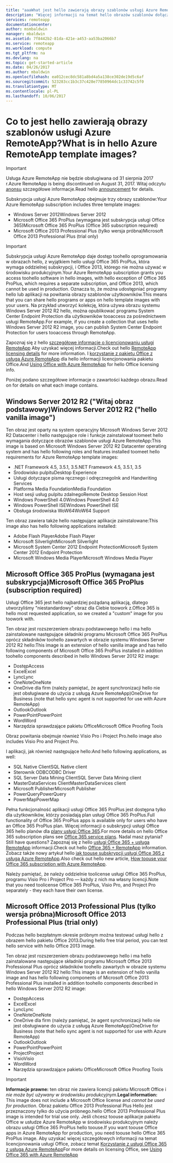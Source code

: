 ```yaml
---
title: "aaaWhat jest hello zawierają obrazy szablonów usługi Azure RemoteApp? | Microsoft Docs"
description: "Więcej informacji na temat hello obrazów szablonów dołączonych do usługi Azure RemoteApp."
services: remoteapp
documentationcenter: 
author: msmbaldwin
manager: mbaldwin
ms.assetid: 7f8442b2-81da-421e-a453-aa53ba2066b7
ms.service: remoteapp
ms.workload: compute
ms.tgt_pltfrm: na
ms.devlang: na
ms.topic: get-started-article
ms.date: 04/26/2017
ms.author: mbaldwin
ms.openlocfilehash: ea012cec8dc581a8bd4a5a138ce302de19d5c6af
ms.sourcegitcommit: 523283cc1b3c37c428e77850964dc1c33742c5f0
ms.translationtype: MT
ms.contentlocale: pl-PL
ms.lasthandoff: 10/06/2017
---
```

# <a name="what-is-in-hello-azure-remoteapp-template-images"></a><span data-ttu-id="56c23-104">Co to jest hello zawierają obrazy szablonów usługi Azure RemoteApp?</span><span class="sxs-lookup"><span data-stu-id="56c23-104">What is in hello Azure RemoteApp template images?</span></span>
> [!IMPORTANT]
> <span data-ttu-id="56c23-105">Usługa Azure RemoteApp nie będzie obsługiwana od 31 sierpnia 2017 r.</span><span class="sxs-lookup"><span data-stu-id="56c23-105">Azure RemoteApp is being discontinued on August 31, 2017.</span></span> <span data-ttu-id="56c23-106">Witaj odczytu [anonsu](https://go.microsoft.com/fwlink/?linkid=821148) szczegółowe informacje.</span><span class="sxs-lookup"><span data-stu-id="56c23-106">Read hello [announcement](https://go.microsoft.com/fwlink/?linkid=821148) for details.</span></span>
> 
> 

<span data-ttu-id="56c23-107">Subskrypcja usługi Azure RemoteApp obejmuje trzy obrazy szablonów:</span><span class="sxs-lookup"><span data-stu-id="56c23-107">Your Azure RemoteApp subscription includes three template images:</span></span>

* <span data-ttu-id="56c23-108">Windows Server 2012</span><span class="sxs-lookup"><span data-stu-id="56c23-108">Windows Server 2012</span></span>
* <span data-ttu-id="56c23-109">Microsoft Office 365 ProPlus (wymagana jest subskrypcja usługi Office 365)</span><span class="sxs-lookup"><span data-stu-id="56c23-109">Microsoft Office 365 ProPlus (Office 365 subscription required)</span></span>
* <span data-ttu-id="56c23-110">Microsoft Office 2013 Professional Plus (tylko wersja próbna)</span><span class="sxs-lookup"><span data-stu-id="56c23-110">Microsoft Office 2013 Professional Plus (trial only)</span></span>

> [!IMPORTANT]
> <span data-ttu-id="56c23-111">Subskrypcja usługi Azure RemoteApp daje dostęp toohello oprogramowania w obrazach hello, z wyjątkiem hello usługi Office 365 ProPlus, która wymaga oddzielnej subskrypcji, i Office 2013, którego nie można używać w środowisku produkcyjnym.</span><span class="sxs-lookup"><span data-stu-id="56c23-111">Your Azure RemoteApp subscription grants you access toohello software in hello images, with hello exception of Office 365 ProPlus, which requires a separate subscription, and Office 2013, which cannot be used in production.</span></span> <span data-ttu-id="56c23-112">Oznacza to, że można udostępniać programy hello lub aplikacji na powitania obrazy szablonów użytkowników.</span><span class="sxs-lookup"><span data-stu-id="56c23-112">This means that you can share hello programs or apps on hello template images with your users.</span></span> <span data-ttu-id="56c23-113">Na przykład utworzyć kolekcję, która używa obrazu systemu Windows Server 2012 R2 hello, można opublikować programu System Center Endpoint Protection dla użytkowników tooaccess za pośrednictwem usługi RemoteApp.</span><span class="sxs-lookup"><span data-stu-id="56c23-113">For example, if you create a collection that uses hello Windows Server 2012 R2 image, you can publish System Center Endpoint Protection for users tooaccess through RemoteApp.</span></span>
> 
> <span data-ttu-id="56c23-114">Zapoznaj się z hello [szczegółowe informacje o licencjonowaniu usługi RemoteApp](remoteapp-licensing.md) Aby uzyskać więcej informacji.</span><span class="sxs-lookup"><span data-stu-id="56c23-114">Check out hello [RemoteApp licensing details](remoteapp-licensing.md) for more information.</span></span> <span data-ttu-id="56c23-115">I [korzystanie z pakietu Office z usługą Azure RemoteApp](remoteapp-o365.md) dla hello informacji licencjonowania pakietu Office.</span><span class="sxs-lookup"><span data-stu-id="56c23-115">And [Using Office with Azure RemoteApp](remoteapp-o365.md) for hello Office licensing info.</span></span>
> 
> 

<span data-ttu-id="56c23-116">Poniżej podano szczegółowe informacje o zawartości każdego obrazu.</span><span class="sxs-lookup"><span data-stu-id="56c23-116">Read on for details on what each image contains.</span></span>

## <a name="windows-server-2012-r2--hello-vanilla-image"></a><span data-ttu-id="56c23-117">Windows Server 2012 R2 ("Witaj obraz podstawowy)</span><span class="sxs-lookup"><span data-stu-id="56c23-117">Windows Server 2012 R2  ("hello vanilla image")</span></span>
<span data-ttu-id="56c23-118">Ten obraz jest oparty na system operacyjny Microsoft Windows Server 2012 R2 Datacenter i hello następujące role i funkcje zainstalował toomeet hello wymagania dotyczące obrazów szablonów usługi Azure RemoteApp:</span><span class="sxs-lookup"><span data-stu-id="56c23-118">This image is based on Microsoft Windows Server 2012 R2 Datacenter operating system and has hello following roles and features installed toomeet hello requirements for Azure RemoteApp template images:</span></span>

* <span data-ttu-id="56c23-119">.NET Framework 4.5, 3.5.1, 3.5</span><span class="sxs-lookup"><span data-stu-id="56c23-119">.NET Framework 4.5, 3.5.1, 3.5</span></span>
* <span data-ttu-id="56c23-120">Środowisko pulpitu</span><span class="sxs-lookup"><span data-stu-id="56c23-120">Desktop Experience</span></span>
* <span data-ttu-id="56c23-121">Usługi dotyczące pisma ręcznego i odręcznego</span><span class="sxs-lookup"><span data-stu-id="56c23-121">Ink and Handwriting Services</span></span>
* <span data-ttu-id="56c23-122">Platforma Media Foundation</span><span class="sxs-lookup"><span data-stu-id="56c23-122">Media Foundation</span></span>
* <span data-ttu-id="56c23-123">Host sesji usług pulpitu zdalnego</span><span class="sxs-lookup"><span data-stu-id="56c23-123">Remote Desktop Session Host</span></span>
* <span data-ttu-id="56c23-124">Windows PowerShell 4.0</span><span class="sxs-lookup"><span data-stu-id="56c23-124">Windows PowerShell 4.0</span></span>
* <span data-ttu-id="56c23-125">Windows PowerShell ISE</span><span class="sxs-lookup"><span data-stu-id="56c23-125">Windows PowerShell ISE</span></span>
* <span data-ttu-id="56c23-126">Obsługa środowiska WoW64</span><span class="sxs-lookup"><span data-stu-id="56c23-126">WoW64 Support</span></span>

<span data-ttu-id="56c23-127">Ten obraz zawiera także hello następujące aplikacje zainstalowane:</span><span class="sxs-lookup"><span data-stu-id="56c23-127">This image also has hello following applications installed:</span></span>

* <span data-ttu-id="56c23-128">Adobe Flash Player</span><span class="sxs-lookup"><span data-stu-id="56c23-128">Adobe Flash Player</span></span>
* <span data-ttu-id="56c23-129">Microsoft Silverlight</span><span class="sxs-lookup"><span data-stu-id="56c23-129">Microsoft Silverlight</span></span>
* <span data-ttu-id="56c23-130">Microsoft System Center 2012 Endpoint Protection</span><span class="sxs-lookup"><span data-stu-id="56c23-130">Microsoft System Center 2012 Endpoint Protection</span></span>
* <span data-ttu-id="56c23-131">Microsoft Windows Media Player</span><span class="sxs-lookup"><span data-stu-id="56c23-131">Microsoft Windows Media Player</span></span>

## <a name="microsoft-office-365-proplus-subscription-required"></a><span data-ttu-id="56c23-132">Microsoft Office 365 ProPlus (wymagana jest subskrypcja)</span><span class="sxs-lookup"><span data-stu-id="56c23-132">Microsoft Office 365 ProPlus (subscription required)</span></span>
<span data-ttu-id="56c23-133">Usługi Office 365 jest hello najbardziej pożądaną aplikacją, dlatego utworzyliśmy "niestandardowy" obraz dla Ciebie toowork z.</span><span class="sxs-lookup"><span data-stu-id="56c23-133">Office 365 is hello most requested application, so we created a "custom" image for you toowork with.</span></span>

<span data-ttu-id="56c23-134">Ten obraz jest rozszerzeniem obrazu podstawowego hello i ma hello zainstalowane następujące składniki programu Microsoft Office 365 ProPlus oprócz składników toohello zawartych w obrazie systemu Windows Server 2012 R2 hello:</span><span class="sxs-lookup"><span data-stu-id="56c23-134">This image is an extension of hello vanilla image and has hello following components of Microsoft Office 365 ProPlus installed in addition toohello components described in hello Windows Server 2012 R2 image:</span></span>

* <span data-ttu-id="56c23-135">Dostęp</span><span class="sxs-lookup"><span data-stu-id="56c23-135">Access</span></span>
* <span data-ttu-id="56c23-136">Excel</span><span class="sxs-lookup"><span data-stu-id="56c23-136">Excel</span></span>
* <span data-ttu-id="56c23-137">Lync</span><span class="sxs-lookup"><span data-stu-id="56c23-137">Lync</span></span>
* <span data-ttu-id="56c23-138">OneNote</span><span class="sxs-lookup"><span data-stu-id="56c23-138">OneNote</span></span>
* <span data-ttu-id="56c23-139">OneDrive dla firm (należy pamiętać, że agent synchronizacji hello nie jest obsługiwane do użycia z usługą Azure RemoteApp)</span><span class="sxs-lookup"><span data-stu-id="56c23-139">OneDrive for Business (note that hello sync agent is not supported for use with Azure RemoteApp)</span></span>
* <span data-ttu-id="56c23-140">Outlook</span><span class="sxs-lookup"><span data-stu-id="56c23-140">Outlook</span></span>
* <span data-ttu-id="56c23-141">PowerPoint</span><span class="sxs-lookup"><span data-stu-id="56c23-141">PowerPoint</span></span>
* <span data-ttu-id="56c23-142">Word</span><span class="sxs-lookup"><span data-stu-id="56c23-142">Word</span></span>
* <span data-ttu-id="56c23-143">Narzędzia sprawdzające pakietu Office</span><span class="sxs-lookup"><span data-stu-id="56c23-143">Microsoft Office Proofing Tools</span></span>

<span data-ttu-id="56c23-144">Obraz powitania obejmuje również Visio Pro i Project Pro.</span><span class="sxs-lookup"><span data-stu-id="56c23-144">hello image also includes Visio Pro and Project Pro.</span></span>

<span data-ttu-id="56c23-145">I aplikacji, jak również następujące hello:</span><span class="sxs-lookup"><span data-stu-id="56c23-145">And hello following applications, as well:</span></span>

* <span data-ttu-id="56c23-146">SQL Native Client</span><span class="sxs-lookup"><span data-stu-id="56c23-146">SQL Native client</span></span>
* <span data-ttu-id="56c23-147">Sterownik ODBC</span><span class="sxs-lookup"><span data-stu-id="56c23-147">ODBC Driver</span></span>
* <span data-ttu-id="56c23-148">SQL Server Data Mining Client</span><span class="sxs-lookup"><span data-stu-id="56c23-148">SQL Server Data Mining client</span></span>
* <span data-ttu-id="56c23-149">MasterDataServices Client</span><span class="sxs-lookup"><span data-stu-id="56c23-149">MasterDataServices client</span></span>
* <span data-ttu-id="56c23-150">Microsoft Publisher</span><span class="sxs-lookup"><span data-stu-id="56c23-150">Microsoft Publisher</span></span>
* <span data-ttu-id="56c23-151">PowerQuery</span><span class="sxs-lookup"><span data-stu-id="56c23-151">PowerQuery</span></span>
* <span data-ttu-id="56c23-152">PowerMap</span><span class="sxs-lookup"><span data-stu-id="56c23-152">PowerMap</span></span>

<span data-ttu-id="56c23-153">Pełna funkcjonalność aplikacji usługi Office 365 ProPlus jest dostępna tylko dla użytkowników, którzy posiadają plan usługi Office 365 ProPlus.</span><span class="sxs-lookup"><span data-stu-id="56c23-153">Full functionality of Office 365 ProPlus apps is available only for users who have an Office 365 ProPlus plan.</span></span> <span data-ttu-id="56c23-154">Więcej informacji o subskrypcji usługi Office 365 hello planów dla [plany usługi Office 365](http://technet.microsoft.com/library/office-365-plan-options.aspx).</span><span class="sxs-lookup"><span data-stu-id="56c23-154">For more details on hello Office 365 subscription plans see [Office 365 service plans](http://technet.microsoft.com/library/office-365-plan-options.aspx).</span></span> <span data-ttu-id="56c23-155">Nadal masz pytania?</span><span class="sxs-lookup"><span data-stu-id="56c23-155">Still have questions?</span></span> <span data-ttu-id="56c23-156">Zapoznaj się z hello [usługi Office 365 + usługa RemoteApp](remoteapp-o365.md) informacji.</span><span class="sxs-lookup"><span data-stu-id="56c23-156">Check out hello [Office 365 + RemoteApp](remoteapp-o365.md) information.</span></span> <span data-ttu-id="56c23-157">Zobacz także nowy artykuł hello [jak toouse subskrypcji usługi Office 365 z usługą Azure RemoteApp](remoteapp-officesubscription.md).</span><span class="sxs-lookup"><span data-stu-id="56c23-157">Also check out hello new article, [How toouse your Office 365 subscription with Azure RemoteApp](remoteapp-officesubscription.md).</span></span>

<span data-ttu-id="56c23-158">Należy pamiętać, że należy oddzielnie toolicense usługi Office 365 ProPlus, programu Visio Pro i Project Pro — każdy z nich ma własny licencji.</span><span class="sxs-lookup"><span data-stu-id="56c23-158">Note that you need toolicense Office 365 ProPlus, Visio Pro, and Project Pro separately - they each have their own license.</span></span>

## <a name="microsoft-office-2013-professional-plus-trial-only"></a><span data-ttu-id="56c23-159">Microsoft Office 2013 Professional Plus (tylko wersja próbna)</span><span class="sxs-lookup"><span data-stu-id="56c23-159">Microsoft Office 2013 Professional Plus (trial only)</span></span>
<span data-ttu-id="56c23-160">Podczas hello bezpłatnym okresie próbnym można testować usługi hello z obrazem hello pakietu Office 2013.</span><span class="sxs-lookup"><span data-stu-id="56c23-160">During hello free trial period, you can test hello service with hello Office 2013 image.</span></span>

<span data-ttu-id="56c23-161">Ten obraz jest rozszerzeniem obrazu podstawowego hello i ma hello zainstalowane następujące składniki programu Microsoft Office 2013 Professional Plus oprócz składników toohello zawartych w obrazie systemu Windows Server 2012 R2 hello:</span><span class="sxs-lookup"><span data-stu-id="56c23-161">This image is an extension of hello vanilla image and has hello following components of Microsoft Office 2013 Professional Plus installed in addition toohello components described in hello Windows Server 2012 R2 image:</span></span>

* <span data-ttu-id="56c23-162">Dostęp</span><span class="sxs-lookup"><span data-stu-id="56c23-162">Access</span></span>
* <span data-ttu-id="56c23-163">Excel</span><span class="sxs-lookup"><span data-stu-id="56c23-163">Excel</span></span>
* <span data-ttu-id="56c23-164">Lync</span><span class="sxs-lookup"><span data-stu-id="56c23-164">Lync</span></span>
* <span data-ttu-id="56c23-165">OneNote</span><span class="sxs-lookup"><span data-stu-id="56c23-165">OneNote</span></span>
* <span data-ttu-id="56c23-166">OneDrive dla firm (należy pamiętać, że agent synchronizacji hello nie jest obsługiwane do użycia z usługą Azure RemoteApp)</span><span class="sxs-lookup"><span data-stu-id="56c23-166">OneDrive for Business (note that hello sync agent is not supported for use with Azure RemoteApp)</span></span>
* <span data-ttu-id="56c23-167">Outlook</span><span class="sxs-lookup"><span data-stu-id="56c23-167">Outlook</span></span>
* <span data-ttu-id="56c23-168">PowerPoint</span><span class="sxs-lookup"><span data-stu-id="56c23-168">PowerPoint</span></span>
* <span data-ttu-id="56c23-169">Project</span><span class="sxs-lookup"><span data-stu-id="56c23-169">Project</span></span>
* <span data-ttu-id="56c23-170">Visio</span><span class="sxs-lookup"><span data-stu-id="56c23-170">Visio</span></span>
* <span data-ttu-id="56c23-171">Word</span><span class="sxs-lookup"><span data-stu-id="56c23-171">Word</span></span>
* <span data-ttu-id="56c23-172">Narzędzia sprawdzające pakietu Office</span><span class="sxs-lookup"><span data-stu-id="56c23-172">Microsoft Office Proofing Tools</span></span>

> [!IMPORTANT]
> <span data-ttu-id="56c23-173">**Informacje prawne:** ten obraz nie zawiera licencji pakietu Microsoft Office i *nie może być używany w środowisku produkcyjnym*.</span><span class="sxs-lookup"><span data-stu-id="56c23-173">**Legal information:** This image does not include a Microsoft Office license and *cannot be used for production*.</span></span> <span data-ttu-id="56c23-174">Obraz pakietu Office 2013 Professional Plus Hello jest przeznaczony tylko do użycia próbnego.</span><span class="sxs-lookup"><span data-stu-id="56c23-174">hello Office 2013 Professional Plus image is intended for trial use only.</span></span> <span data-ttu-id="56c23-175">Jeśli chcesz toouse aplikacje pakietu Office w usłudze Azure RemoteApp w środowisku produkcyjnym należy obrazu usługi Office 365 ProPlus hello toouse.</span><span class="sxs-lookup"><span data-stu-id="56c23-175">If you want toouse Office apps in Azure RemoteApp for production, you need toouse hello Office 365 ProPlus image.</span></span> <span data-ttu-id="56c23-176">Aby uzyskać więcej szczegółowych informacji na temat licencjonowania usługi Office, zobacz temat [Korzystanie z usługi Office 365 z usługą Azure RemoteApp](remoteapp-o365.md)</span><span class="sxs-lookup"><span data-stu-id="56c23-176">For more details on licensing Office, see [Using Office 365 with Azure RemoteApp](remoteapp-o365.md)</span></span>
> 
> 

